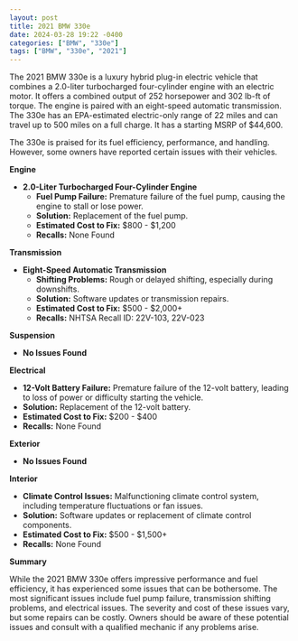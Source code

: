 ```yaml
---
layout: post
title: 2021 BMW 330e
date: 2024-03-28 19:22 -0400
categories: ["BMW", "330e"]
tags: ["BMW", "330e", "2021"]
---
```

The 2021 BMW 330e is a luxury hybrid plug-in electric vehicle that combines a 2.0-liter turbocharged four-cylinder engine with an electric motor. It offers a combined output of 252 horsepower and 302 lb-ft of torque. The engine is paired with an eight-speed automatic transmission. The 330e has an EPA-estimated electric-only range of 22 miles and can travel up to 500 miles on a full charge. It has a starting MSRP of $44,600.

The 330e is praised for its fuel efficiency, performance, and handling. However, some owners have reported certain issues with their vehicles.

**Engine**

* **2.0-Liter Turbocharged Four-Cylinder Engine**
    * **Fuel Pump Failure:** Premature failure of the fuel pump, causing the engine to stall or lose power.
    * **Solution:** Replacement of the fuel pump.
    * **Estimated Cost to Fix:** $800 - $1,200
    * **Recalls:** None Found

**Transmission**

* **Eight-Speed Automatic Transmission**
    * **Shifting Problems:** Rough or delayed shifting, especially during downshifts.
    * **Solution:** Software updates or transmission repairs.
    * **Estimated Cost to Fix:** $500 - $2,000+
    * **Recalls:** NHTSA Recall ID: 22V-103, 22V-023

**Suspension**

* **No Issues Found**

**Electrical**

* **12-Volt Battery Failure:** Premature failure of the 12-volt battery, leading to loss of power or difficulty starting the vehicle.
* **Solution:** Replacement of the 12-volt battery.
* **Estimated Cost to Fix:** $200 - $400
* **Recalls:** None Found

**Exterior**

* **No Issues Found**

**Interior**

* **Climate Control Issues:** Malfunctioning climate control system, including temperature fluctuations or fan issues.
* **Solution:** Software updates or replacement of climate control components.
* **Estimated Cost to Fix:** $500 - $1,500+
* **Recalls:** None Found

**Summary**

While the 2021 BMW 330e offers impressive performance and fuel efficiency, it has experienced some issues that can be bothersome. The most significant issues include fuel pump failure, transmission shifting problems, and electrical issues. The severity and cost of these issues vary, but some repairs can be costly. Owners should be aware of these potential issues and consult with a qualified mechanic if any problems arise.
